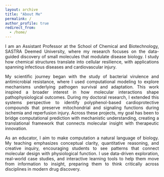 ```yaml
---
layout: archive
title: "About Me"
permalink: /
author_profile: true
redirect_from:
  - /home/
---
```

<div align="justify">
  <p>
I am an Assistant Professor at the School of Chemical and Biotechnology, SASTRA Deemed University, where my research focuses on the data-guided discovery of small molecules that modulate disease biology. I study how chemical structures translate into cellular resilience, with applications spanning infectious diseases and cardiovascular injury.
</p>
<p>
My scientific journey began with the study of bacterial virulence and antimicrobial resistance, where I used computational modeling to explore mechanisms underlying pathogen survival and adaptation. This work inspired a broader interest in how molecular interactions shape pathophysiological outcomes. During my doctoral research, I extended this systems perspective to identify polyphenol-based cardioprotective compounds that preserve mitochondrial and signaling functions during ischemia and reperfusion injury. Across these projects, my goal has been to bridge computational prediction with mechanistic understanding, creating a translational framework that connects molecular insight with therapeutic innovation.
</p>
<p>
As an educator, I aim to make computation a natural language of biology. My teaching emphasizes conceptual clarity, quantitative reasoning, and creative inquiry, encouraging students to see patterns that connect molecular design with physiological function. I use data-driven exploration, real-world case studies, and interactive learning tools to help them move from information to insight, preparing them to think critically across disciplines in modern drug discovery.
  </p>
</div>
